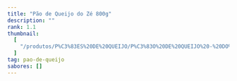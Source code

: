 ```yaml
---
title: "Pão de Queijo do Zé 800g"
description: ""
rank: 1.1
thumbnail:
  [
    "/produtos/P%C3%83ES%20DE%20QUEIJO/P%C3%83O%20DE%20QUEIJO%20-%20DO%20Z%C3%89%20800g.png",
  ]
tag: pao-de-queijo
sabores: []
---
```

